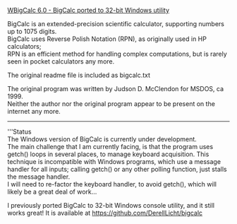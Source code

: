 <ins>WBigCalc 6.0 - BigCalc ported to 32-bit Windows utility</ins>

BigCalc is an extended-precision scientific calculator, supporting numbers up to 1075 digits.  
BigCalc uses Reverse Polish Notation (RPN), as originally used in HP calculators;  
RPN is an efficient method for handling complex computations,
but is rarely seen in pocket calculators any more.

The original readme file is included as bigcalc.txt

The original program was written by Judson D. McClendon for MSDOS, ca 1999.  
Neither the author nor the original program appear to be present on the internet any more.

<hr>

'''Status  
The Windows version of BigCalc is currently under development.  
The main challenge that I am currently facing, is that  the program uses getch() loops in several places, to manage keyboard acquisition.  This technique is incompatible with Windows programs, which use a message handler for all inputs; calling getch() or any other polling function, just stalls the message handler.  
I will need to re-factor the keyboard handler, to avoid getch(), which will likely be a great deal of work...

I previously ported BigCalc to 32-bit Windows console utility, and it still works great!
It is available at https://github.com/DerellLicht/bigcalc





